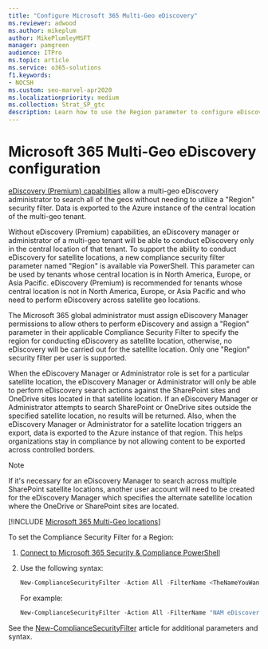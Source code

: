 ```yaml
---
title: "Configure Microsoft 365 Multi-Geo eDiscovery"
ms.reviewer: adwood
ms.author: mikeplum
author: MikePlumleyMSFT
manager: pamgreen
audience: ITPro
ms.topic: article
ms.service: o365-solutions
f1.keywords:
- NOCSH
ms.custom: seo-marvel-apr2020
ms.localizationpriority: medium
ms.collection: Strat_SP_gtc
description: Learn how to use the Region parameter to configure eDiscovery for use in satellite locations in Microsoft 365 Multi-Geo.
---
```


# Microsoft 365 Multi-Geo eDiscovery configuration

[eDiscovery (Premium) capabilities](../compliance/overview-ediscovery-20.md) allow a multi-geo eDiscovery administrator to search all of the geos without needing to utilize a "Region" security filter. Data is exported to the Azure instance of the central location of the multi-geo tenant.

Without eDiscovery (Premium) capabilities, an eDiscovery manager or administrator of a multi-geo tenant will be able to conduct eDiscovery only in the central location of that tenant. To support the ability to conduct eDiscovery for satellite locations, a new compliance security filter parameter named "Region" is available via PowerShell. This parameter can be used by tenants whose central location is in North America, Europe, or Asia Pacific. eDiscovery (Premium) is recommended for tenants whose central location is not in North America, Europe, or Asia Pacific and who need to perform eDiscovery across satellite geo locations.

The Microsoft 365 global administrator must assign eDiscovery Manager permissions to allow others to perform eDiscovery and assign a "Region" parameter in their applicable Compliance Security Filter to specify the region for conducting eDiscovery as satellite location, otherwise, no eDiscovery will be carried out for the satellite location. Only one "Region" security filter per user is supported.

When the eDiscovery Manager or Administrator role is set for a particular satellite location, the eDiscovery Manager or Administrator will only be able to perform eDiscovery search actions against the SharePoint sites and OneDrive sites located in that satellite location. If an eDiscovery Manager or Administrator attempts to search SharePoint or OneDrive sites outside the specified satellite location, no results will be returned. Also, when the eDiscovery Manager or Administrator for a satellite location triggers an export, data is exported to the Azure instance of that region. This helps organizations stay in compliance by not allowing content to be exported across controlled borders.

> [!NOTE]
> If it's necessary for an eDiscovery Manager to search across multiple SharePoint satellite locations, another user account will need to be created for the eDiscovery Manager which specifies the alternate satellite location where the OneDrive or SharePoint sites are located.

[!INCLUDE [Microsoft 365 Multi-Geo locations](../includes/microsoft-365-multi-geo-locations.md)]

To set the Compliance Security Filter for a Region:

1. [Connect to Microsoft 365 Security & Compliance PowerShell](/powershell/exchange/connect-to-scc-powershell)

2. Use the following syntax:

   ```powershell
   New-ComplianceSecurityFilter -Action All -FilterName <TheNameYouWantToAssign> -Region <RegionValue> -Users <UserPrincipalName>
   ```

   For example:

   ```powershell
   New-ComplianceSecurityFilter -Action All -FilterName "NAM eDiscovery Managers" -Region NAM -Users adwood@contoso.onmicrosoft.com
   ```

See the [New-ComplianceSecurityFilter](/powershell/module/exchange/new-compliancesecurityfilter) article for additional parameters and syntax.
